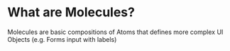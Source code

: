 # What are Molecules?

Molecules are basic compositions of Atoms that defines more complex UI Objects (e.g. Forms input with labels) 